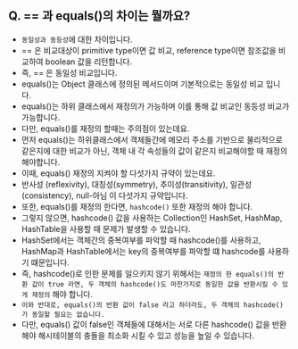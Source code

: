 ## Q. == 과 equals()의 차이는 뭘까요?
* `동일성과 동등성`에 대한 차이입니다. 
* == 은 비교대상이 primitive type이면 값 비교, reference type이면 참조값을 비교하여 boolean 값을 리턴합니다.
* 즉, == 은 동일성 비교입니다.
* equals()는 Object 클래스에 정의된 메서드이며 기본적으로는 동일성 비교 입니다. 
* equals()는 하위 클래스에서 재정의가 가능하며 이를 통해 값 비교인 동등성 비교가 가능합니다.
* 다만, equals()를 재정의 할때는 주의점이 있는데요.
* 먼저 equals()는 하위클래스에서 객체들간에 메모리 주소를 기반으로 물리적으로 같은지에 대한 비교가 아닌, 객체 내 각 속성들의 값이 같은지 비교해야할 때 재정의 해야합니다.
* 이때, equals() 재정의 지켜야 할 다섯가지 규약이 있는데요.
* 반사성 (reflexivity), 대칭성(symmetry), 추이성(transitivity), 일관성(consistency), null-아님 이 다섯가지 규약입니다.
* 또한, equals()를 재정의 한다면, `hashcode()` 또한 재정의 해야 합니다.
* 그렇지 않으면, hashcode() 값을 사용하는 Collection인 HashSet, HashMap, HashTable을 사용할 때 문제가 발생할 수 있습니다.
* HashSet에서는 객체간의 중복여부를 파악할 때 hashcode()를 사용하고, HashMap과 HashTable에서는 key의 중복여부를 파악할 떄 hashcode를 사용하기 떄문입니다.
* 즉, hashcode()로 인한 문제를 일으키지 않기 위해서는 `재정의 한 equals()의 반환 값이 true 라면, 두 객체의 hashcode()도 마찬가지로 동일한 값을 반환시킬 수 있게 재정의` 해야 합니다.
* `이와 반대로, equals()의 반환 값이 false 라고 하더라도, 두 객체의 hashcode()가 동일할 필요는 없습니다.` 
* 다만, equals() 값이 false인 객체들에 대해서는 서로 다른 hashcode() 값을 반환해야 해시테이블의 충돌을 최소화 시킬 수 있고 성능을 높일 수 있습니다.